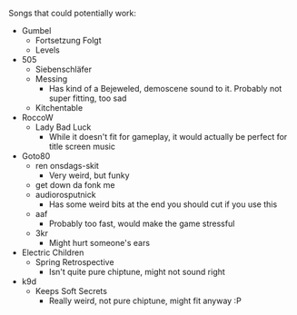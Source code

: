 Songs that could potentially work:

- Gumbel
  - Fortsetzung Folgt
  - Levels
- 505
  - Siebenschläfer
  - Messing
    - Has kind of a Bejeweled, demoscene sound to it. Probably not super fitting, too sad
  - Kitchentable
- RoccoW
  - Lady Bad Luck
    - While it doesn't fit for gameplay, it would actually be perfect for title screen music
- Goto80
  - ren onsdags-skit
    - Very weird, but funky
  - get down da fonk me
  - audiorosputnick
    - Has some weird bits at the end you should cut if you use this
  - aaf
    - Probably too fast, would make the game stressful
  - 3kr
    - Might hurt someone's ears
- Electric Children
  - Spring Retrospective
    - Isn't quite pure chiptune, might not sound right
- k9d
  - Keeps Soft Secrets
    - Really weird, not pure chiptune, might fit anyway :P
